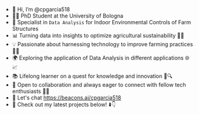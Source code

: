 - 👋 Hi, I’m @cpgarcia518
- 👨‍🎓 PhD Student at the University of Bologna
- 🌱 Specialist in ```Data Analysis``` for Indoor Environmental Controls of Farm Structures
- 📊 Turning data into insights to optimize agricultural sustainability 🌾🌿
- 💡 Passionate about harnessing technology to improve farming practices 🚜🌱
- 🌍 Exploring the application of Data Analysis in different applications 🌐📈
- 📚 Lifelong learner on a quest for knowledge and innovation 🧠🔍
- 📌 Open to collaboration and always eager to connect with fellow tech enthusiasts 🤝🚀
- 📧 Let's chat https://beacons.ai/cpgarcia518
- 🌟 Check out my latest projects below! ⬇️👇

<!---
cpgarcia518/cpgarcia518 is a ✨ special ✨ repository because its `README.md` (this file) appears on your GitHub profile.
You can click the Preview link to take a look at your changes.
--->
